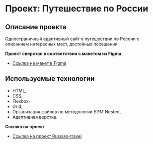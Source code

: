 # Проект: Путешествие по России

## Описание проекта
Одностраничный адаптивный сайт о путешествии по России с описанием интересных мест, достойных посещения.

**Проект сверстан в соответствии с макетом из Figma**

* [Сcылка на макет в Figma](https://www.figma.com/file/5S2WSbEFL6awjVWJ0NWL8Q/Sprint-3_-Russia-_-desktop-%2B-mobile?node-id=28503%3A0) 

## Используемые технологии
* HTML,
* CSS,
* Flexbox,
* Grid,
* Организация файлов по методологии БЭМ Nested,
* Адаптивная верстка.

**Ссылка на проект**

* [Ссылка на проект Russian-travel](https://archi314.github.io/russian-travel/) 
